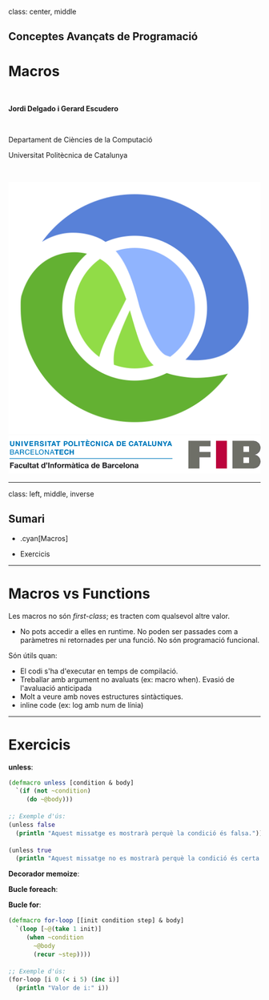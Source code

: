 class: center, middle

## Conceptes Avançats de Programació

# Macros

<br>

**Jordi Delgado i Gerard Escudero**

<br>

Departament de Ciències de la Computació

Universitat Politècnica de Catalunya

<br>

![:scale 12%](figures/clojure_logo.png) ![:scale 75%](figures/fib.png)

---
class: left, middle, inverse

## Sumari

- .cyan[Macros]

- Exercicis

---

# Macros vs Functions

Les macros no són *first-class*; es tracten com qualsevol altre valor.
- No pots accedir a elles en runtime. No poden ser passades com a paràmetres ni retornades per una funció. No són programació funcional.

Són útils quan:
- El codi s'ha d'executar en temps de compilació.
- Treballar amb argument no avaluats (ex: macro when).  Evasió de l'avaluació anticipada
- Molt a veure amb noves estructures sintàctiques.
- inline code (ex: log amb num de línia)


---

# Exercicis

**unless**:

```clojure
(defmacro unless [condition & body]
  `(if (not ~condition)
     (do ~@body)))

;; Exemple d'ús:
(unless false
  (println "Aquest missatge es mostrarà perquè la condició és falsa."))

(unless true
  (println "Aquest missatge no es mostrarà perquè la condició és certa."))
```

**Decorador memoize**:


**Bucle foreach**:


**Bucle for**:

```clojure
(defmacro for-loop [[init condition step] & body]
  `(loop [~@(take 1 init)]
     (when ~condition
       ~@body
       (recur ~step))))

;; Exemple d'ús:
(for-loop [i 0 (< i 5) (inc i)]
  (println "Valor de i:" i))
```

